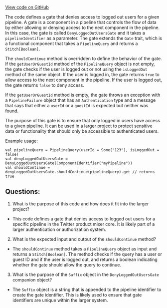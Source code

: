 [View code on GitHub](https://github.com/misbahsy/the-algorithm/product-mixer/core/src/main/scala/com/twitter/product_mixer/core/gate/DenyLoggedOutUsersGate.scala)

The code defines a gate that denies access to logged out users for a given pipeline. A gate is a component in a pipeline that controls the flow of data by either allowing or denying access to the next component in the pipeline. In this case, the gate is called `DenyLoggedOutUsersGate` and it takes a `pipelineIdentifier` as a parameter. The gate extends the `Gate` trait, which is a functional component that takes a `PipelineQuery` and returns a `Stitch[Boolean]`. 

The `shouldContinue` method is overridden to define the behavior of the gate. If the `getUserOrGuestId` method of the `PipelineQuery` object is not empty, the gate checks if the user is logged out or not using the `isLoggedOut` method of the same object. If the user is logged in, the gate returns `true` to allow access to the next component in the pipeline. If the user is logged out, the gate returns `false` to deny access. 

If the `getUserOrGuestId` method is empty, the gate throws an exception with a `PipelineFailure` object that has an `Authentication` type and a message that says that either a `userId` or a `guestId` is expected but neither was found. 

The purpose of this gate is to ensure that only logged in users have access to a given pipeline. It can be used in a larger project to protect sensitive data or functionality that should only be accessible to authenticated users. 

Example usage:

```
val pipelineQuery = PipelineQuery(userId = Some("123"), isLoggedOut = false)
val denyLoggedOutUsersGate = DenyLoggedOutUsersGate(ComponentIdentifier("myPipeline"))
val shouldContinue = denyLoggedOutUsersGate.shouldContinue(pipelineQuery).get // returns true
```
## Questions: 
 1. What is the purpose of this code and how does it fit into the larger project?
- This code defines a gate that denies access to logged out users for a specific pipeline in the Twitter product mixer core. It is likely part of a larger authentication or authorization system.

2. What is the expected input and output of the `shouldContinue` method?
- The `shouldContinue` method takes a `PipelineQuery` object as input and returns a `Stitch[Boolean]`. The method checks if the query has a user or guest ID and if the user is logged out, and returns a boolean indicating whether the gate should allow the query to continue.

3. What is the purpose of the `Suffix` object in the `DenyLoggedOutUsersGate` companion object?
- The `Suffix` object is a string that is appended to the pipeline identifier to create the gate identifier. This is likely used to ensure that gate identifiers are unique within the larger system.